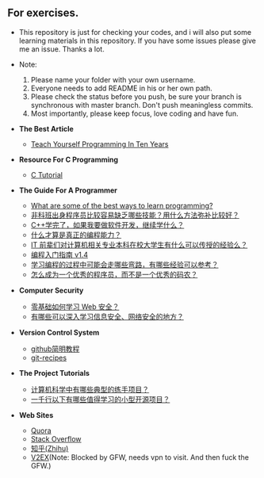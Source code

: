 ## For exercises.
- This repository is just for checking your codes, and i will also put some
  learning materials in this repository. If you have some issues please
  give me an issue. Thanks a lot.

- Note:
   1. Please name your folder with your own username.
   2. Everyone needs to add README in his or her own path.
   3. Please check the status before you push, be sure your branch
         is synchronous with master branch. Don't push meaningless commits.
   4. Most importantly, please keep focus, love coding and have fun.

- **The Best Article**
  - [Teach Yourself Programming In Ten Years](http://norvig.com/21-days.html)

- **Resource For C Programming**
  - [C Tutorial](http://www.tutorialspoint.com/cprogramming/)

- **The Guide For A Programmer**
  - [What are some of the best ways to learn programming?](https://www.quora.com/What-are-some-of-the-best-ways-to-learn-programming)
  - [非科班出身程序员比较容易缺乏哪些技能？用什么方法弥补比较好？](https://www.zhihu.com/question/19599607)
  - [C++学完了，如果我要做软件开发，继续学什么？](https://www.zhihu.com/question/27159958)
  - [什么才算是真正的编程能力？](https://www.zhihu.com/question/31034164)
  - [IT 前辈们对计算机相关专业本科在校大学生有什么可以传授的经验么？](https://www.zhihu.com/question/27863651)
  - [编程入门指南 v1.4](http://zhuanlan.zhihu.com/xiao-jing-mo/19959253)
  - [学习编程的过程中可能会走哪些弯路，有哪些经验可以参考？](https://www.zhihu.com/question/22863981)
  - [怎么成为一个优秀的程序员，而不是一个优秀的码农？](https://www.zhihu.com/question/22032651)
- **Computer Security**
    - [零基础如何学习 Web 安全？](https://www.zhihu.com/question/21606800)
    - [有哪些可以深入学习信息安全、网络安全的地方？](https://www.zhihu.com/question/19742570)

- **Version Control System**
  - [github简明教程](http://www.devashen.com/blog/2016/01/12/githubused/)
  - [git-recipes](https://github.com/geeeeeeeeek/git-recipes/wiki)

- **The Project Tutorials**
  - [计算机科学中有哪些典型的练手项目？](https://www.zhihu.com/question/29779842)
  - [一千行以下有哪些值得学习的小型开源项目？](https://www.zhihu.com/question/26469623)

- **Web Sites**
  - [Quora](https://www.quora.com/)
  - [Stack Overflow](http://stackoverflow.com/)
  - [知乎(Zhihu)](https://www.zhihu.com/)
  - [V2EX](https://www.v2ex.com/)(Note: Blocked by GFW, needs vpn to visit. And then fuck the GFW.)
